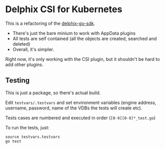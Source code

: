 # Delphix CSI for Kubernetes

This is a refactoring of the [delphix-go-sdk](https://github.com/delphix/delphix-go-sdk).

- There's just the bare minium to work with AppData plugins
- All tests are self contained (all the objects are created, searched and deleted)
- Overall, it's simpler.

Right now, it's only working with the CSI plugin, but it shouldn't be hard to add other plugins.

## Testing

This is just a package, so there's actual build.

Edit `testvars/.testvars` and set environment variables (engine address, username, password, name of the VDBs the tests will create etc).

Tests cases are numbered and executed in order (`[0-9][0-9]*_test.go`)

To run the tests, just:

```
source testvars.testvars
go test
```
